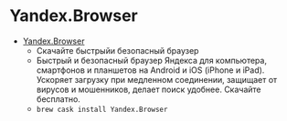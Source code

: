 # Yandex.Browser
- [Yandex.Browser](https://browser.yandex.ru/desktop/)
  -  Скачайте быстрыйи безопасный браузер
  - Быстрый и безопасный браузер Яндекса для компьютера, смартфонов и планшетов на Android и iOS (iPhone и iPad). Ускоряет загрузку при медленном соединении, защищает от вирусов и мошенников, делает поиск удобнее. Скачайте бесплатно.
  - `brew cask install Yandex.Browser`
